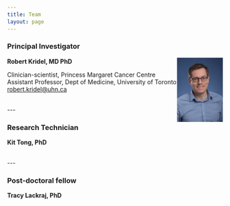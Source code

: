 ```yaml
---
title: Team
layout: page
---
```


### Principal Investigator

<img align="right" src="/img/Kridel,R_UHN3181_reduced size.jpg" height="150">

**Robert Kridel, MD PhD**

Clinician-scientist, Princess Margaret Cancer Centre<br>
Assistant Professor, Dept of Medicine, University of Toronto<br>
<robert.kridel@uhn.ca>  

<br>
---

### Research Technician

**Kit Tong, PhD**

<br>
---

### Post-doctoral fellow

**Tracy Lackraj, PhD**
